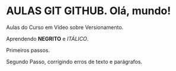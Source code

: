 # AULAS GIT GITHUB. Olá, mundo!
 Aulas do Curso em Vídeo sobre Versionamento.
 
 Aprendendo **NEGRITO** e  *ITÁLICO*.
 
Primeiros passos.

Segundo Passo, corrigindo erros de texto e parágrafos.
